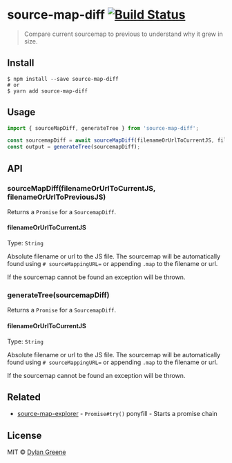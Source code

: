 # source-map-diff [![Build Status](https://travis-ci.org/sindresorhus/p-finally.svg?branch=master)](https://travis-ci.org/sindresorhus/p-finally)

> Compare current sourcemap to previous to understand why it grew in size.


## Install

```
$ npm install --save source-map-diff
# or
$ yarn add source-map-diff
```

## Usage

```js
import { sourceMapDiff, generateTree } from 'source-map-diff';

const sourcemapDiff = await sourceMapDiff(filenameOrUrlToCurrentJS, filenameOrUrlToPreviousJS);
const output = generateTree(sourcemapDiff);
```


## API

### sourceMapDiff(filenameOrUrlToCurrentJS, filenameOrUrlToPreviousJS)

Returns a `Promise` for a `SourcemapDiff`.

#### filenameOrUrlToCurrentJS

Type: `String`

Absolute filename or url to the JS file. 
The sourcemap will be automatically found using `# sourceMappingURL=` or appending `.map` to the filename or url.

If the sourcemap cannot be found an exception will be thrown.


### generateTree(sourcemapDiff)

Returns a `Promise` for a `SourcemapDiff`.

#### filenameOrUrlToCurrentJS

Type: `String`

Absolute filename or url to the JS file. 
The sourcemap will be automatically found using `# sourceMappingURL=` or appending `.map` to the filename or url.

If the sourcemap cannot be found an exception will be thrown.


## Related

- [source-map-explorer](https://github.com/sindresorhus/p-try) - `Promise#try()` ponyfill - Starts a promise chain

## License

MIT © [Dylan Greene](https://github.com/dylang)
